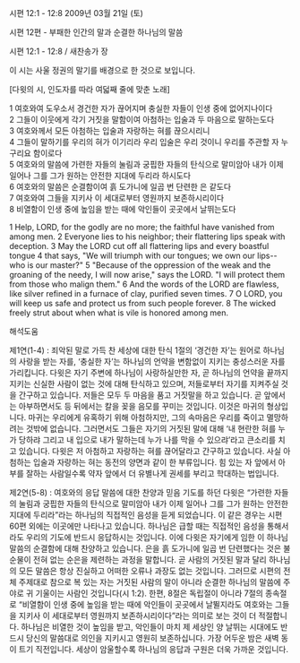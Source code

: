 시편 12:1 - 12:8 
2009년 03월 21일 (토)

시편 12편 - 부패한 인간의 말과 순결한 하나님의 말씀



시편 12:1 - 12:8 / 새찬송가  장

이 시는 사울 정권의 말기를 배경으로 한 것으로 보입니다. 

[다윗의 시, 인도자를 따라 여덟째 줄에 맞춘 노래] 

1 여호와여 도우소서 
 경건한 자가 끊어지며 
 충실한 자들이 인생 중에 없어지나이다  
2 그들이 이웃에게 각기 거짓을 말함이여 
 아첨하는 입술과 두 마음으로 말하는도다  
3 여호와께서 모든 아첨하는 입술과 자랑하는 혀를 끊으시리니  
4 그들이 말하기를 우리의 혀가 이기리라 
 우리 입술은 우리 것이니 우리를 주관할 자 누구리요 함이로다  
5 여호와의 말씀에 가련한 자들의 눌림과 궁핍한 자들의 탄식으로 말미암아 
 내가 이제 일어나 그를 그가 원하는 안전한 지대에 두리라 하시도다  
6 여호와의 말씀은 순결함이여 흙 도가니에 일곱 번 단련한 은 같도다  
7 여호와여 그들을 지키사 이 세대로부터 영원까지 보존하시리이다  
8 비열함이 인생 중에 높임을 받는 때에 
 악인들이 곳곳에서 날뛰는도다 

1 Help, LORD, for the godly are no more; the faithful have vanished from among men. 
2 Everyone lies to his neighbor; their flattering lips speak with deception. 
3 May the LORD cut off all flattering lips and every boastful tongue 
4 that says, "We will triumph with our tongues; we own our lips-- who is our master?" 
5 "Because of the oppression of the weak and the groaning of the needy, I will now arise," says the LORD. "I will protect them from those who malign them." 
6 And the words of the LORD are flawless, like silver refined in a furnace of clay, purified seven times. 
7 O LORD, you will keep us safe and protect us from such people forever. 
8 The wicked freely strut about when what is vile is honored among men.

해석도움





제1연(1-4) : 죄악된 말로 가득 찬 세상에 대한 탄식
1절의 ‘경건한 자’는 원어로 하나님의 사랑을 받는 자를, ‘충실한 자’는 하나님의 언약을 변함없이 지키는 충성스러운 자를 가리킵니다. 다윗은 자기 주변에 하나님이 사랑하실만한 자, 곧 하나님의 언약을 끝까지 지키는 신실한 사람이 없는 것에 대해 탄식하고 있으며, 저들로부터 자기를 지켜주실 것을 간구하고 있습니다. 저들은 모두 두 마음을 품고 거짓말을 하고 있습니다. 곧 앞에서는 아부하면서도 등 뒤에서는 칼을 꽂을 음모를 꾸미는 것입니다. 이것은 마귀의 형상입니다. 마귀는 우리에게 유혹하기 위해 아첨하지만, 그의 속마음은 우리를 죽이고 멸망하려는 것밖에 없습니다. 그러면서도 그들은 자기의 거짓된 말에 대해 ‘내 현란한 혀를 누가 당하랴 그리고 내 입으로 내가 말하는데 누가 나를 막을 수 있으랴’라고 큰소리를 치고 있습니다. 다윗은 저 아첨하고 자랑하는 혀를 끊어달라고 간구하고 있습니다. 사실 아첨하는 입술과 자랑하는 혀는 동전의 양면과 같이 한 부류입니다. 힘 있는 자 앞에서 아부를 잘하는 사람일수록 약자 앞에서 더 유별나게 권세를 부리고 학대하는 법입니다.     

제2연(5-8) : 여호와의 응답 말씀에 대한 찬양과 믿음 
기도를 하던 다윗은 “가련한 자들의 눌림과 궁핍한 자들의 탄식으로 말미암아 내가 이제 일어나 그를 그가 원하는 안전한 지대에 두리라”라는 하나님의 직접적인 음성을 듣게 되었습니다. 이 같은 경우는 시편 60편 외에는 이곳에만 나타나고 있습니다. 하나님은 급할 때는 직접적인 음성을 통해서라도 우리의 기도에 반드시 응답하시는 것입니다. 이에 다윗은 자기에게 임한 이 하나님 말씀의 순결함에 대해 찬양하고 있습니다. 은을 흙 도가니에 일곱 번 단련했다는 것은 불순물이 전혀 없는 순은을 제련하는 과정을 말합니다. 곧 사람의 거짓된 말과 달리 하나님의 모든 말씀은 항상 진실하고 어떠한 오류나 과장도 없는 것입니다. 그러므로 시편의 전체 주제대로 참으로 복 있는 자는 거짓된 사람의 말이 아니라 순결한 하나님의 말씀에 주야로 귀 기울이는 사람인 것입니다(시 1:2). 한편, 8절은 독립절이 아니라 7절의 종속절로  “비열함이 인생 중에 높임을 받는 때에 악인들이 곳곳에서 날뛸지라도 여호와는 그들을 지키사 이 세대로부터 영원까지 보존하시리이다”라는 의미로 보는 것이 더 적절합니다. 하나님은 비열한 것이 높임을 받고, 악인들이 마치 제 세상인 양 날뛰는 시대에도 반드시 당신의 말씀대로 의인을 지키시고 영원히 보존하십니다. 가장 어두운 밤은 새벽 동이 트기 직전입니다. 세상이 암울할수록 하나님의 응답과 구원은 더욱 가까운 것입니다.